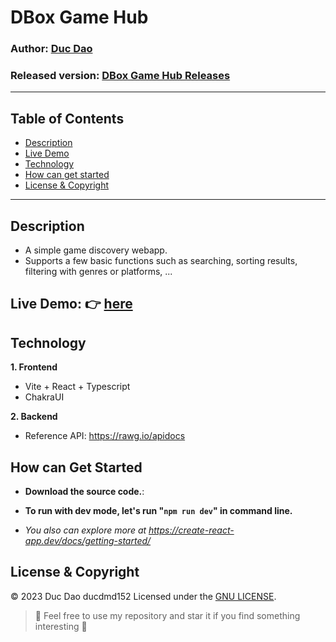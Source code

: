 
#  DBox Game Hub
### Author: **[Duc Dao](https://beacons.ai/ducdmd152)**
### Released version: [ DBox Game Hub Releases](https://github.com/ducdmd152/dbox-game-hub/releases/)
--------------------------------------------------
## Table of Contents
- [Description](#description)
- [Live Demo](#live-demo--here)
- [Technology](#technology)
- [How can get started](#how-can-get-started)
- [License & Copyright](#license--copyright)
--------------------------------------------------
## Description

 - A simple game discovery webapp.
 - Supports a few basic functions such as searching, sorting results, filtering with genres or platforms, ...

## Live Demo: 👉 [here](https://ducdmd152.github.io/dbox-game-hub/)

## Technology

**1. Frontend**

- Vite + React + Typescript
- ChakraUI

**2. Backend**

- Reference API: https://rawg.io/apidocs

## How can Get Started

- **Download the source code.**:

- **To run with dev mode, let's run "`npm run dev`" in command line.**
- *You also can explore more at https://create-react-app.dev/docs/getting-started/*

## License & Copyright
&copy; 2023 Duc Dao ducdmd152 Licensed under the [GNU LICENSE](https://github.com/ducdmd152/dsnackerstore/blob/main/LICENSE).

> 🤟 Feel free to use my repository and star it if you find something interesting 🤟

